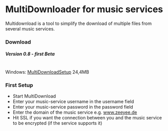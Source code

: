 # MultiDownloader for music services

Multidownload is a tool to simplify the download of multiple files from several music services.

### Download

##### Version 0.8 - first Beta
#
##
Windows: [MultiDownloadSetup](https://github.com/eternalvr/qtmultidl/releases/download/rel_0.8/MultiDownload0.8-Setup.exe) 24,4MB

### First Setup

* Start MultiDownload
* Enter your music-service username in the username field
* Enter your music-service password in the password field
* Enter the domain of the music service e.g. www.zeeyee.de 
* Hit SSL if you want the connection between you and the music service to be encrypted (if the service supports it)
